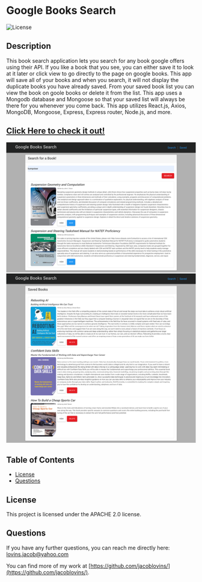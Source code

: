 # Google Books Search
      
    
![License](https://img.shields.io/badge/License-APACHE%202.0-blue.svg)

## Description

This book search application lets you search for any book google offers using their API. If you like a book that you see, you can either save it to look at it later or click view to go directly to the page on google books. This app will save all of your books and when you search, it will not display the duplicate books you have already saved. From your saved book list you can view the book on goole books or delete it from the list. This app uses a Mongodb database and Mongoose so that your saved list will always be there for you whenever you come back. This app utilizes React.js, Axios, MongoDB, Mongoose, Express, Express router, Node.js, and more.

## [Click Here to check it out!](https://young-woodland-55260.herokuapp.com/)


​![Google Books Search](images/googleBooksSearch.png)
​![Google Books Search](images/googleBooksSaved.png)




## Table of Contents

* [License](#license)
* [Questions](#questions)



## License

This project is licensed under the APACHE 2.0 license.



## Questions

If you have any further questions, you can reach me directly here: lovins.jacob@yahoo.com

You can find more of my work at [https://github.com/jacoblovins/](https://github.com/jacoblovins/).